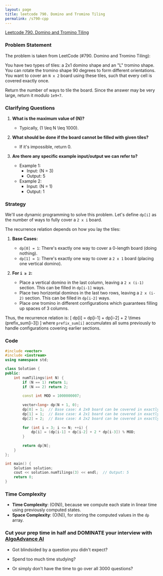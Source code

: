 ```yaml
---
layout: page
title: leetcode 790. Domino and Tromino Tiling
permalink: /s790-cpp
---
```

[Leetcode 790. Domino and Tromino Tiling](https://algoadvance.github.io/algoadvance/l790)
### Problem Statement

The problem is taken from LeetCode (#790. Domino and Tromino Tiling):

You have two types of tiles: a 2x1 domino shape and an "L" tromino shape. You can rotate the tromino shape 90 degrees to form different orientations. You want to cover an `N x 2` board using these tiles, such that every cell is covered exactly once.

Return the number of ways to tile the board. Since the answer may be very large, return it modulo `1e9+7`.

### Clarifying Questions

1. **What is the maximum value of \(N\)?**
   - Typically, \(1 \leq N \leq 1000\).
  
2. **What should be done if the board cannot be filled with given tiles?**
   - If it's impossible, return 0.

3. **Are there any specific example input/output we can refer to?**
   - Example 1:
     - Input: \(N = 3\)
     - Output: 5
   - Example 2:
     - Input: \(N = 1\)
     - Output: 1

### Strategy

We'll use dynamic programming to solve this problem. Let's define `dp[i]` as the number of ways to fully cover a `2 x i` board. 

The recurrence relation depends on how you lay the tiles:

1. **Base Cases:**
   - `dp[0] = 1`: There's exactly one way to cover a 0-length board (doing nothing).
   - `dp[1] = 1`: There's exactly one way to cover a `2 x 1` board (placing one vertical domino).

2. **For `i ≥ 2`:**
   - Place a vertical domino in the last column, leaving a `2 x (i-1)` section. This can be filled in `dp[i-1]` ways.
   - Place two horizontal dominos in the last two rows, leaving a `2 x (i-2)` section. This can be filled in `dp[i-2]` ways.
   - Place one tromino in different configurations which guarantees filling up spaces of 3 columns.

Thus, the recurrence relation is:
\[ dp[i] = dp[i-1] + dp[i-2] + 2 \times (prefix\_sum[i-3]) \]
where `prefix_sum[i]` accumulates all sums previously to handle configurations covering earlier sections.

### Code

```cpp
#include <vector>
#include <iostream>
using namespace std;

class Solution {
public:
    int numTilings(int N) {
        if (N == 1) return 1;
        if (N == 2) return 2;
        
        const int MOD = 1000000007;
        
        vector<long> dp(N + 1, 0);
        dp[0] = 1;  // Base case: A 2x0 board can be covered in exactly 1 way - by doing nothing
        dp[1] = 1;  // Base case: A 2x1 board can be covered in exactly 1 way - by placing one vertical domino
        dp[2] = 2;  // Base case: A 2x2 board can be covered in exactly 2 ways - two vertical dominoes or two horizontal dominoes
        
        for (int i = 3; i <= N; ++i) {
            dp[i] = (dp[i-1] + dp[i-2] + 2 * dp[i-3]) % MOD;
        }
        
        return dp[N];
    }
};

int main() {
    Solution solution;
    cout << solution.numTilings(3) << endl;  // Output: 5
    return 0;
}
```

### Time Complexity

- **Time Complexity**: \(O(N)\), because we compute each state in linear time using previously computed states.
- **Space Complexity**: \(O(N)\), for storing the computed values in the `dp` array.


### Cut your prep time in half and DOMINATE your interview with [AlgoAdvance AI](https://algoAdvance.com)

- Got blindsided by a question you didn't expect?

- Spend too much time studying?

- Or simply don't have the time to go over all 3000 questions?

